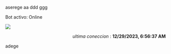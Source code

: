 aserege
aa ddd ggg
<p>Bot activo: Online</p>
<img src="https://img.shields.io/badge/GitHub%20Action%20Status-botStatus-brightgreen?style=flat&logo=githubactions&logoColor=%23ffffff&labelColor=%23181717&color=%232088FF" />
<p align="right"><i>ultima coneccion</i> : <b>12/29/2023, 6:56:37 AM</b></p>

 adege
